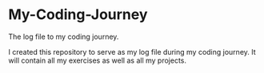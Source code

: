 # My-Coding-Journey
The log file to my coding journey.

I created this repository to serve as my log file during my coding journey.
It will contain all my exercises as well as all my projects.
